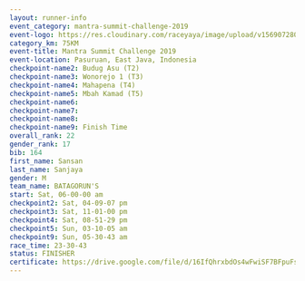 ```yaml
---
layout: runner-info 
event_category: mantra-summit-challenge-2019 
event-logo: https://res.cloudinary.com/raceyaya/image/upload/v1569072809/logo/mantra-image_segrbx.jpg
category_km: 75KM 
event-title: Mantra Summit Challenge 2019 
event-location: Pasuruan, East Java, Indonesia 
checkpoint-name2: Budug Asu (T2) 
checkpoint-name3: Wonorejo 1 (T3) 
checkpoint-name4: Mahapena (T4) 
checkpoint-name5: Mbah Kamad (T5) 
checkpoint-name6: 
checkpoint-name7: 
checkpoint-name8: 
checkpoint-name9: Finish Time
overall_rank: 22
gender_rank: 17
bib: 164
first_name: Sansan
last_name: Sanjaya
gender: M
team_name: BATAGORUN'S
start: Sat, 06-00-00 am
checkpoint2: Sat, 04-09-07 pm
checkpoint3: Sat, 11-01-00 pm
checkpoint4: Sat, 08-51-29 pm
checkpoint5: Sun, 03-10-05 am
checkpoint9: Sun, 05-30-43 am
race_time: 23-30-43
status: FINISHER
certificate: https://drive.google.com/file/d/16IfQhrxbdOs4wFwiSF7BFpuFsURC8OB6/view?usp=sharing
---
```

